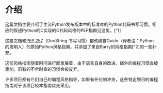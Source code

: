# 介绍

这篇文档主要介绍了主流Python发布版本中的标准库的Python代码书写习惯。相应的叙述Python的C实现的C代码风格的PEP指南见这里。[^1]

这篇文档和[PEP 257](https://www.python.org/dev/peps/pep-0257)（DocString 书写习惯）都改编自Guido（译者注：Python的发明人）的原始Python风格指南，并添加了来自Barry的风格指南[^2]的一些补充。

这份风格指南随着时间进行而发展着，由于语言自身的改进，额外的编程习惯会被添加，旧有的不合时宜的习惯会被废弃。

许多项目都有它们自己的编程风格指导，如果有任何的冲突，这些特定项目的编程指南对于该项目较本指南优先采用。
